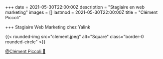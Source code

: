 +++
date = 2021-05-30T22:00:00Z
description = "Stagiaire en web marketing"
images = []
lastmod = 2021-05-30T22:00:00Z
title = "Clément Piccoli"

+++
Stagiaire Web Marketing chez Yalink

{{< rounded-img src="clement.jpeg" alt="Square" class="border-0 rounded-circle" >}}

[@Clément Piccoli 🔗](https://www.linkedin.com/in/timothy-hurel-3b2689195/ "Clément Piccoli")